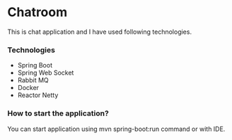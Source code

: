 # Chatroom

This is chat application and I have used following technologies.

### Technologies
* Spring Boot
* Spring Web Socket
* Rabbit MQ
* Docker
* Reactor Netty

### How to start the application?

You can start application using mvn spring-boot:run command
or with IDE.
